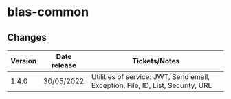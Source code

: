 # blas-common



## Changes
| Version | Date release | Tickets/Notes                                                                   |
|---------|--------------|---------------------------------------------------------------------------------|
| 1.4.0   | 30/05/2022   | Utilities of service: JWT, Send email, Exception, File, ID, List, Security, URL |